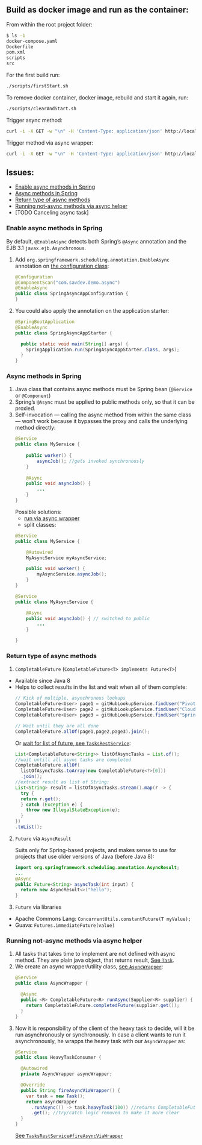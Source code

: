 
## Build as docker image and run as the container:

From within the root project folder:
```bash
$ ls -1
docker-compose.yaml
Dockerfile
pom.xml
scripts
src
```
For the first build run:
```bash
./scripts/firstStart.sh
```
To remove docker container, docker image, rebuild and start it again, run:
```bash
./scripts/clearAndStart.sh
```

Trigger async method:
```bash
curl -i -X GET -w "\n" -H 'Content-Type: application/json' http://localhost:8080/sav/rest/fire/and/wait/async
```

Trigger method via async wrapper:
```bash
curl -i -X GET -w "\n" -H 'Content-Type: application/json' http://localhost:8080/sav/rest/fire/and/wait/async/wrapper
```

## Issues:

* [Enable async methods in Spring](#enable-async-methods-in-spring)
* [Async methods in Spring](#async-methods-in-spring)
* [Return type of async methods](#return-type-of-async-methods)
* [Running not-async methods via async helper](#running-not-async-methods-via-async-helper)
* [TODO Canceling async task]

### Enable async methods in Spring

By default, `@EnableAsync` detects both Spring’s `@Async` annotation and the EJB 3.1 `javax.ejb.Asynchronous`.

1. Add `org.springframework.scheduling.annotation.EnableAsync` annotation on 
    [the configuration class](src/main/java/com/savdev/demo/async/SpringAsyncAppConfiguration.java):

    ```java
    @Configuration
    @ComponentScan("com.savdev.demo.async")
    @EnableAsync
    public class SpringAsyncAppConfiguration {
    }
    ```

2. You could also apply the annotation on the application starter:
    ```java
    @SpringBootApplication
    @EnableAsync
    public class SpringAsyncAppStarter {
    
      public static void main(String[] args) {
        SpringApplication.run(SpringAsyncAppStarter.class, args);
      }
    }
    ```

### Async methods in Spring

1. Java class that contains async methods must be Spring bean (`@Service` or `@Component`)
2. Spring’s `@Async` must be applied to public methods only, so that it can be proxied.
3. Self-invocation — calling the async method from within the same class — won’t work 
    because it bypasses the proxy and calls the underlying method directly:
    ```java
    @Service
    public class MyService {
        
        public worker() {
            asyncJob(); //gets invoked synchronously
        }
        
        @Async
        public void asyncJob() {
            ...
        }
    }
    ```
    Possible solutions:
    - [run via async wrapper](#running-not-async-methods-via-async-helper)
    - split classes:
    ```java
    @Service
    public class MyService {
    
        @Autowired
        MyAsyncService myAsyncService;
    
        public void worker() {
            myAsyncService.asyncJob();
        }
    }
    
    @Service
    public class MyAsyncService {
    
        @Async
        public void asyncJob() { // switched to public
            ...
        }
    
    }
    ```

### Return type of async methods

1. `CompletableFuture` (`CompletableFuture<T> implements Future<T>`)

* Available since Java 8
* Helps to collect results in the list and wait when all of them complete:
    ```java
    // Kick of multiple, asynchronous lookups
    CompletableFuture<User> page1 = gitHubLookupService.findUser("PivotalSoftware");
    CompletableFuture<User> page2 = gitHubLookupService.findUser("CloudFoundry");
    CompletableFuture<User> page3 = gitHubLookupService.findUser("Spring-Projects");
  
    // Wait until they are all done
    CompletableFuture.allOf(page1,page2,page3).join();
    ```
    Or [wait for list of future, see `TasksRestService`](src/main/java/com/savdev/demo/async/rest/service/TasksRestService.java):
    ```java
    List<CompletableFuture<String>> listOfAsyncTasks = List.of();
    //wait untill all async tasks are completed
    CompletableFuture.allOf(
      listOfAsyncTasks.toArray(new CompletableFuture<?>[0]))
      .join();
    //extract result as list of String:
    List<String> result = listOfAsyncTasks.stream().map(r -> {
      try {
      return r.get();
      } catch (Exception e) {
        throw new IllegalStateException(e);
      }
    })
    .toList();
    ```

2. `Future` via `AsyncResult`

    Suits only for Spring-based projects, and makes sense to use for projects that use older versions of Java (before Java 8):
    ```java
    import org.springframework.scheduling.annotation.AsyncResult;
    ...
    @Async
    public Future<String> asyncTask(int input) {
      return new AsyncResult<>("hello");
    }
    ```

3. `Future` via libraries
- Apache Commons Lang: `ConcurrentUtils.constantFuture(T myValue);`
- Guava: `Futures.immediateFuture(value)`

### Running not-async methods via async helper

1. All tasks that takes time to implement are not defined with async method. 
    They are plain java object, that returns result, [See `Task`](src/main/java/com/savdev/demo/async/domain/Task.java).
2. We create an async wrapper/utility class, [see `AsyncWrapper`](src/main/java/com/savdev/demo/async/domain/AsyncWrapper.java):
    ```java
    @Service
    public class AsyncWrapper {
    
      @Async
      public <R> CompletableFuture<R> runAsync(Supplier<R> supplier) {
        return CompletableFuture.completedFuture(supplier.get());
      }
    }
    ```
3. Now it is responsibility of the client of the heavy task to decide, will it be run asynchronously or synchronously.
    In case a client wants to run it asynchronously, he wrapps the heavy task with our `AsyncWrapper` as:
    ```java
    @Service
    public class HeavyTaskConsumer {
    
      @Autowired
      private AsyncWrapper asyncWrapper;
    
      @Override
      public String fireAsyncViaWrapper() {
        var task = new Task();
        return asyncWrapper
          .runAsync(() -> task.heavyTask(100)) //returns CompletableFuture<String>
          .get(); //try/catch logic removed to make it more clear
      }
    }
    ```
    [See `TasksRestService#fireAsyncViaWrapper`](src/main/java/com/savdev/demo/async/rest/service/TasksRestService.java)